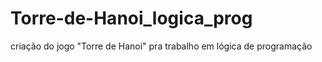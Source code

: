 # Torre-de-Hanoi_logica_prog
criação do jogo "Torre de Hanoi" pra trabalho em lógica de programação
